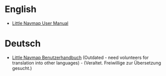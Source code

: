 # English

* [Little Navmap User Manual](en/README.md)

# Deutsch

* [Little Navmap Benutzerhandbuch](de/README.md)   \(Outdated - need volunteers for translation into other languages\) - \(Veraltet. Freiwillige zur Übersetzung gesucht.\)



